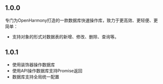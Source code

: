 ## 1.0.0
专门为OpenHarmony打造的一款数据库快速操作库，致力于更高效、更轻便、更简单：
- 支持对象的形式对数据表的新增、修改、删除、查询等。
## 1.0.1
- 使用装饰器操作数据库
- 使用API操作数据库支持Promise返回
- 数据库支持全局统一配置